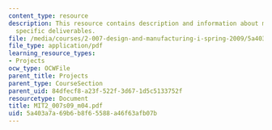 ```yaml
---
content_type: resource
description: This resource contains description and information about milestone 2
  specific deliverables.
file: /media/courses/2-007-design-and-manufacturing-i-spring-2009/5a403a7a69b6b8f65588a46f63afb07b_MIT2_007s09_m04.pdf
file_type: application/pdf
learning_resource_types:
- Projects
ocw_type: OCWFile
parent_title: Projects
parent_type: CourseSection
parent_uid: 84dfecf8-a23f-522f-3d67-1d5c5133752f
resourcetype: Document
title: MIT2_007s09_m04.pdf
uid: 5a403a7a-69b6-b8f6-5588-a46f63afb07b
---
```

